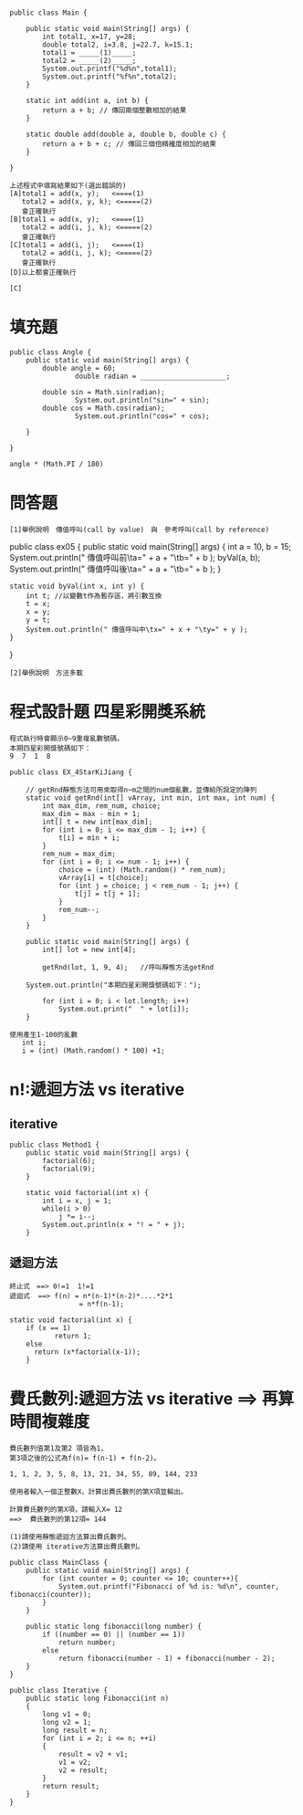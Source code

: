 #
```
public class Main {

	public static void main(String[] args) {
		int total1, x=17, y=28;
		double total2, i=3.8, j=22.7, k=15.1;
		total1 = _____(1)_____;   
		total2 = _____(2)_____; 
		System.out.printf("%d%n",total1);
		System.out.printf("%f%n",total2);
	}
	
	static int add(int a, int b) {
		return a + b; // 傳回兩個整數相加的結果
	}
	
	static double add(double a, double b, double c) {
		return a + b + c; // 傳回三個倍精確度相加的結果
	}
  
}
```
```
上述程式中填寫結果如下(選出錯誤的)
[A]total1 = add(x, y);   <====(1)
   total2 = add(x, y, k); <=====(2)
   會正確執行
[B]total1 = add(x, y);   <====(1)
   total2 = add(i, j, k); <=====(2)
   會正確執行
[C]total1 = add(i, j);   <====(1)
   total2 = add(i, j, k); <=====(2)
   會正確執行
[D]以上都會正確執行
```
```
[C]
```
# 填充題
```
public class Angle {
	public static void main(String[] args) {
		double angle = 60;				
                double radian = _____________________;   
		
		double sin = Math.sin(radian); 		
                System.out.println("sin=" + sin);	
		double cos = Math.cos(radian); 		
                System.out.println("cos=" + cos);
	 
	}

}
```
```
angle * (Math.PI / 180)
```
# 問答題
```
[1]舉例說明　傳值呼叫(call by value)　與　參考呼叫(call by reference)
```
public class ex05 {
	public static void main(String[] args) {
		int a = 10, b = 15;
		System.out.println(" 傳值呼叫前\ta=" + a + "\tb=" + b );
		byVal(a, b);
		System.out.println(" 傳值呼叫後\ta=" + a + "\tb=" + b );
	}

	static void byVal(int x, int y) {
		int t; //以變數t作為暫存區，將引數互換
		t = x;
		x = y;
		y = t;
		System.out.println(" 傳值呼叫中\tx=" + x + "\ty=" + y );
	}
}
```
[2]舉例說明　方法多載
```
# 程式設計題 四星彩開獎系統
```
程式執行時會顯示0~9重複亂數號碼。
本期四星彩開獎號碼如下：
9  7  1  8  
```
```
public class EX_4StarKiJiang {

	// getRnd靜態方法可用來取得n~m之間的num個亂數，並傳給所設定的陣列
	static void getRnd(int[] vArray, int min, int max, int num) {
		int max_dim, rem_num, choice;
		max_dim = max - min + 1;
		int[] t = new int[max_dim];
		for (int i = 0; i <= max_dim - 1; i++) {
			t[i] = min + i;
		}
		rem_num = max_dim;
		for (int i = 0; i <= num - 1; i++) {
			choice = (int) (Math.random() * rem_num);
			vArray[i] = t[choice];
			for (int j = choice; j < rem_num - 1; j++) {
				t[j] = t[j + 1];
			}
			rem_num--;
		}
	}

	public static void main(String[] args) {
		int[] lot = new int[4];
    
		getRnd(lot, 1, 9, 4);	//呼叫靜態方法getRnd
		
    System.out.println("本期四星彩開獎號碼如下：");
    
		for (int i = 0; i < lot.length; i++)
			System.out.print("  " + lot[i]);
	}
```
```
使用產生1-100的亂數
   int i;
   i = (int) (Math.random() * 100) +1;
```
# n!:遞迴方法 vs iterative
## iterative
```
public class Method1 {
	public static void main(String[] args) {
		factorial(6);
		factorial(9);
	}

	static void factorial(int x) {
		int i = x, j = 1;
		while(i > 0)
			j *= i--;
		System.out.println(x + "! = " + j);
	}
```
## 遞迴方法
```
終止式　==> 0!=1  1!=1
遞迴式  ==> f(n) = n*(n-1)*(n-2)*....*2*1
                 = n*f(n-1);

static void factorial(int x) {
	if (x == 1)
           return 1;
	else		
	  return (x*factorial(x-1));
	}
```

# 費氏數列:遞迴方法 vs iterative  ==> 再算　時間複雜度
```
費氏數列值第1及第2 項皆為1，
第3項之後的公式為f(n)= f(n-1) + f(n-2)。

1, 1, 2, 3, 5, 8, 13, 21, 34, 55, 89, 144, 233

使用者輸入一個正整數X，計算出費氏數列的第X項並輸出。

計算費氏數列的第X項，請輸入X= 12  
==>  費氏數列的第12項= 144

(1)請使用靜態遞迴方法算出費氏數列。
(2)請使用 iterative方法算出費氏數列。
```
```
public class MainClass {
    public static void main(String[] args) {
        for (int counter = 0; counter <= 10; counter++){
            System.out.printf("Fibonacci of %d is: %d\n", counter, fibonacci(counter));
        }
    }
 
    public static long fibonacci(long number) {
        if ((number == 0) || (number == 1))
            return number;
        else
            return fibonacci(number - 1) + fibonacci(number - 2);
    }
}

```
```
public class Iterative {
    public static long Fibonacci(int n)
    {
        long v1 = 0;
        long v2 = 1;
        long result = n;
        for (int i = 2; i <= n; ++i)
        {
            result = v2 + v1;
            v1 = v2;
            v2 = result;
        }
        return result;
    }
}
```
